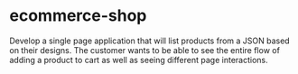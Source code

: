 # ecommerce-shop
Develop a single page application that will list products from a JSON based on their designs. The customer wants to be able to see the entire flow of adding a product to cart as well as seeing different page interactions.
